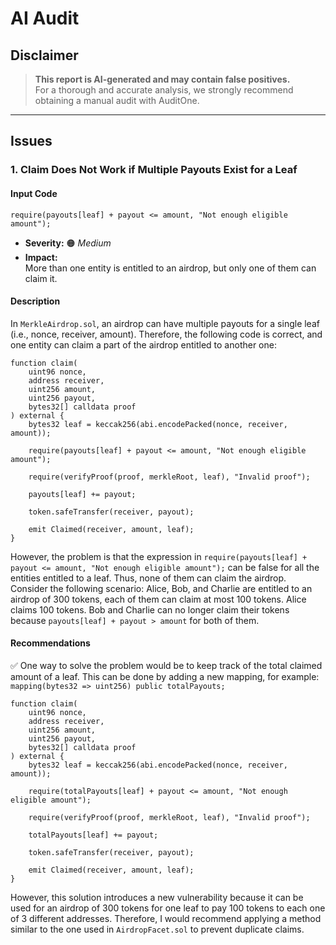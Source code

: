 # AI Audit

## Disclaimer
> **This report is AI-generated and may contain false positives.**  
> For a thorough and accurate analysis, we strongly recommend obtaining a manual audit with AuditOne.

---

## Issues

### 1. Claim Does Not Work if Multiple Payouts Exist for a Leaf

#### **Input Code**
```solidity
require(payouts[leaf] + payout <= amount, "Not enough eligible amount");
```

- **Severity:** 🟠 *Medium*  
- **Impact:**  
  More than one entity is entitled to an airdrop, but only one of them can claim it.

#### **Description**
In `MerkleAirdrop.sol`, an airdrop can have multiple payouts for a single leaf (i.e., nonce, receiver, amount). Therefore, the following code is correct, and one entity can claim a part of the airdrop entitled to another one:

```solidity
function claim(
    uint96 nonce,
    address receiver,
    uint256 amount,
    uint256 payout,
    bytes32[] calldata proof
) external {
    bytes32 leaf = keccak256(abi.encodePacked(nonce, receiver, amount));

    require(payouts[leaf] + payout <= amount, "Not enough eligible amount");

    require(verifyProof(proof, merkleRoot, leaf), "Invalid proof");

    payouts[leaf] += payout;

    token.safeTransfer(receiver, payout);

    emit Claimed(receiver, amount, leaf);
}
```

However, the problem is that the expression in `require(payouts[leaf] + payout <= amount, "Not enough eligible amount");` can be false for all the entities entitled to a leaf. Thus, none of them can claim the airdrop. Consider the following scenario: Alice, Bob, and Charlie are entitled to an airdrop of 300 tokens, each of them can claim at most 100 tokens. Alice claims 100 tokens. Bob and Charlie can no longer claim their tokens because `payouts[leaf] + payout > amount` for both of them.

#### **Recommendations**
✅ One way to solve the problem would be to keep track of the total claimed amount of a leaf. This can be done by adding a new mapping, for example: `mapping(bytes32 => uint256) public totalPayouts;`

```solidity
function claim(
    uint96 nonce,
    address receiver,
    uint256 amount,
    uint256 payout,
    bytes32[] calldata proof
) external {
    bytes32 leaf = keccak256(abi.encodePacked(nonce, receiver, amount));

    require(totalPayouts[leaf] + payout <= amount, "Not enough eligible amount");

    require(verifyProof(proof, merkleRoot, leaf), "Invalid proof");

    totalPayouts[leaf] += payout;

    token.safeTransfer(receiver, payout);

    emit Claimed(receiver, amount, leaf);
}
```

However, this solution introduces a new vulnerability because it can be used for an airdrop of 300 tokens for one leaf to pay 100 tokens to each one of 3 different addresses. Therefore, I would recommend applying a method similar to the one used in `AirdropFacet.sol` to prevent duplicate claims.
